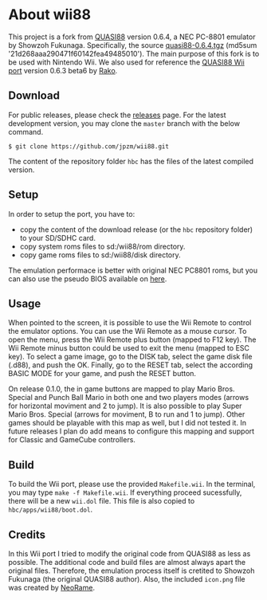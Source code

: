 # About wii88

This project is a fork from [QUASI88](https://www.eonet.ne.jp/~showtime/quasi88/) version 0.6.4, a NEC PC-8801 emulator by Showzoh Fukunaga.
Specifically, the source [quasi88-0.6.4.tgz](https://www.eonet.ne.jp/~showtime/quasi88/release/quasi88-0.6.4.tgz) (md5sum '21d268aaa290471f60142fea49485010').
The main purpose of this fork is to be used with Nintendo Wii.
We also used for reference the [QUASI88 Wii port](http://wiibrew.org/wiki/QUASI88) version 0.6.3 beta6 by [Rako](http://wiibrew.org/wiki/User:Rako).

## Download

For public releases, please check the [releases](https://github.com/jpzm/wii88/releases) page. For the latest development version, you may clone the `master` branch with the below command.
```
$ git clone https://github.com/jpzm/wii88.git
```
The content of the repository folder `hbc` has the files of the latest compiled version.

## Setup

In order to setup the port, you have to:
  + copy the content of the download release (or the `hbc` repository folder) to your SD/SDHC card.
  + copy system roms files to sd:/wii88/rom directory.
  + copy game roms files to sd:/wii88/disk directory.

The emulation performace is better with original NEC PC8801 roms, but you can also use the pseudo BIOS available on [here](http://www.retropc.net/cisc/m88/download.html).

## Usage

When pointed to the screen, it is possible to use the Wii Remote to control the emulator options.
You can use the Wii Remote as a mouse cursor.
To open the menu, press the Wii Remote plus button (mapped to F12 key).
The Wii Remote minus button could be used to exit the menu (mapped to ESC key).
To select a game image, go to the DISK tab, select the game disk file (.d88), and push the OK.
Finally, go to the RESET tab, select the according BASIC MODE for your game, and push the RESET button.

On release 0.1.0, the in game buttons are mapped to play Mario Bros. Special and Punch Ball Mario in both one and two players modes (arrows for horizontal moviment and 2 to jump).
It is also possible to play Super Mario Bros. Special (arrows for moviment, B to run and 1 to jump).
Other games should be playable with this map as well, but I did not tested it.
In future releases I plan do add means to configure this mapping and support for Classic and GameCube controllers.

## Build

To build the Wii port, please use the provided `Makefile.wii`.
In the terminal, you may type `make -f Makefile.wii`.
If everything proceed sucessfully, there will be a new `wii.dol` file.
This file is also copied to `hbc/apps/wii88/boot.dol`.

## Credits

In this Wii port I tried to modify the original code from QUASI88 as less as possible. The additional code and build files are almost always apart the original files. Therefore, the emulation process itself is cretited to Showzoh Fukunaga (the original QUASI88 author). Also, the included `icon.png` file was created by [NeoRame](http://neorame.de/pre/).
